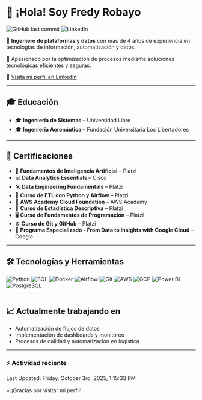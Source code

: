 # 👋 ¡Hola! Soy Fredy Robayo

![GitHub last commit](https://img.shields.io/github/last-commit/fredyrobayo/fredyrobayo)
![LinkedIn](https://img.shields.io/badge/LinkedIn-Follow-blue?logo=linkedin&style=flat&link=https://www.linkedin.com/in/fredy-robayo/)

🎯 **Ingeniero de plataformas y datos** con más de 4 años de experiencia en tecnologías de información, automatización y datos.

🚀 Apasionado por la optimización de procesos mediante soluciones tecnológicas eficientes y seguras.

🔗 [Visita mi perfil en LinkedIn](https://www.linkedin.com/in/fredy-robayo/)

---

## 🎓 Educación
 
- 🎓 **Ingeniería de Sistemas** – Universidad Libre
- 🎓 **Ingeniería Aeronáutica** – Fundación Universitaria Los Libertadores 

---

## 📜 Certificaciones

- 🧠 **Fundamentos de Inteligencia Artificial** – Platzi  
- 📊 **Data Analytics Essentials** – Cisco  
- 🛠️ **Data Engineering Fundamentals** – Platzi  
- 🧹 **Curso de ETL con Python y Airflow** – Platzi  
- 🧮 **AWS Academy Cloud Foundation** – AWS Academy  
- 🧪 **Curso de Estadística Descriptiva** – Platzi  
- 🖥️ **Curso de Fundamentos de Programación** – Platzi  
- ⚙️ **Curso de Git y GitHub** – Platzi  
- 🧬 **Programa Especializado - From Data to Insights with Google Cloud** – Google  

---

## 🛠️ Tecnologías y Herramientas

![Python](https://img.shields.io/badge/-Python-3776AB?logo=python&logoColor=white&style=flat)
![SQL](https://img.shields.io/badge/-SQL-4479A1?logo=postgresql&logoColor=white&style=flat)
![Docker](https://img.shields.io/badge/-Docker-2496ED?logo=docker&logoColor=white&style=flat)
![Airflow](https://img.shields.io/badge/-Apache_Airflow-017CEE?logo=apache-airflow&logoColor=white&style=flat)
![Git](https://img.shields.io/badge/-Git-F05032?logo=git&logoColor=white&style=flat)
![AWS](https://img.shields.io/badge/-AWS-232F3E?logo=amazon-aws&logoColor=white&style=flat)
![GCP](https://img.shields.io/badge/-GCP-4285F4?logo=google-cloud&logoColor=white&style=flat)
![Power BI](https://img.shields.io/badge/-Power%20BI-F2C811?logo=powerbi&logoColor=black&style=flat)
![PostgreSQL](https://img.shields.io/badge/-PostgreSQL-336791?logo=postgresql&logoColor=white&style=flat)

---

## 📈 Actualmente trabajando en

- Automatización de flujos de datos
- Implementación de dashboards y monitoreo
- Procesos de calidad y automatizacion en logistica

---

### :zap: Actividad reciente
<!--RECENT_ACTIVITY:start-->
<!--RECENT_ACTIVITY:end-->
<!--RECENT_ACTIVITY:last_update-->
Last Updated: Friday, October 3rd, 2025, 1:15:33 PM
<!--RECENT_ACTIVITY:last_update_end-->

⭐ ¡Gracias por visitar mi perfil!
